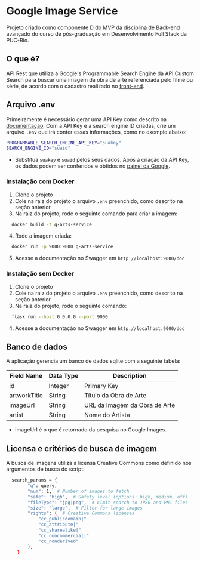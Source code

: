# Google Image Service

Projeto criado como componente D do MVP da disciplina de Back-end avançado do curso de pós-graduação em Desenvolvimento Full Stack da PUC-Rio. 

## O que é?
API Rest que utiliza a Google's Programmable Search Engine da API Custom Search para buscar uma imagem da obra de arte referenciada pelo filme ou série, de acordo com o cadastro realizado no [front-end](https://github.com/amandagpearce/got-that-ref#send-a-reference).

## Arquivo .env 
Primeiramente é necessário gerar uma API Key como descrito na [documentação](https://developers.google.com/custom-search/v1/introduction?hl=pt-br). Com a API Key e a search engine ID criadas, crie um arquivo `.env` que irá conter essas informações, como no exemplo abaixo:

```bash
PROGRAMMABLE_SEARCH_ENGINE_API_KEY="suakey"
SEARCH_ENGINE_ID="suaid"
```

- Substitua `suakey` e `suaid` pelos seus dados. Após a criação da API Key, os dados podem ser conferidos e obtidos no [painel da Google](https://programmablesearchengine.google.com/controlpanel/all).

### Instalação com Docker
1. Clone o projeto
2. Cole na raiz do projeto o arquivo `.env` preenchido, como descrito na seção anterior 
3. Na raiz do projeto, rode o seguinte comando para criar a imagem:
```bash
  docker build -t g-arts-service .
```
4. Rode a imagem criada:
```bash
  docker run -p 9000:9000 g-arts-service
```
5. Acesse a documentação no Swagger em `http://localhost:9000/doc`

### Instalação sem Docker
1. Clone o projeto
2. Cole na raiz do projeto o arquivo `.env` preenchido, como descrito na seção anterior 
3. Na raiz do projeto, rode o seguinte comando:
```bash
  flask run --host 0.0.0.0 --port 9000
```
4. Acesse a documentação no Swagger em `http://localhost:9000/doc`

## Banco de dados 
A aplicação gerencia um banco de dados sqlite com a seguinte tabela:

| Field Name    | Data Type  | Description                  |
| ------------- | ---------- | ---------------------------- |
| id            | Integer    | Primary Key                   |
| artworkTitle  | String     | Título da Obra de Arte       |
| imageUrl      | String     | URL da Imagem da Obra de Arte |
| artist        | String     | Nome do Artista              |

- imageUrl é o que é retornado da pesquisa no Google Images.

## Licensa e critérios de busca de imagem 
A busca de imagens utiliza a licensa Creative Commons como definido nos argumentos de busca do script:

```bash
  search_params = {
        "q": query,
        "num": 1,  # Number of images to fetch
        "safe": "high",  # Safety level (options: high, medium, off)
        "fileType": "jpg|png",  # Limit search to JPEG and PNG files
        "size": "large",  # Filter for large images
        "rights": (  # Creative Commons licenses
            "cc_publicdomain|"
            "cc_attribute|"
            "cc_sharealike|"
            "cc_noncommercial|"
            "cc_nonderived"
        ),
    }
```

